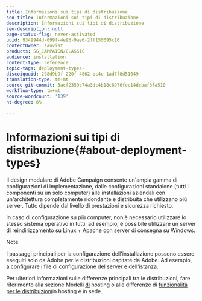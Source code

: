 ```yaml
---
title: Informazioni sui tipi di distribuzione
seo-title: Informazioni sui tipi di distribuzione
description: Informazioni sui tipi di distribuzione
seo-description: null
page-status-flag: never-activated
uuid: 9349944d-099f-4e96-9ae6-2ff150095c10
contentOwner: sauviat
products: SG_CAMPAIGN/CLASSIC
audience: installation
content-type: reference
topic-tags: deployment-types-
discoiquuid: 298d9b9f-220f-4862-bc4c-1ad7f8d51049
translation-type: tm+mt
source-git-commit: 3acf2359c74a3dc4b18c8976fee14dcbaf3fa510
workflow-type: tm+mt
source-wordcount: '139'
ht-degree: 8%

---
```



# Informazioni sui tipi di distribuzione{#about-deployment-types}

Il design modulare di  Adobe Campaign consente un&#39;ampia gamma di configurazioni di implementazione, dalle configurazioni standalone (tutti i componenti su un solo computer) alle installazioni aziendali con un&#39;architettura completamente ridondante e distribuita che utilizzano più server. Tutto dipende dal livello di prestazioni e sicurezza richiesto.

In caso di configurazione su più computer, non è necessario utilizzare lo stesso sistema operativo in tutti: ad esempio, è possibile utilizzare un server di reindirizzamento su Linux + Apache con server di consegna su Windows.

>[!NOTE]
>
>I passaggi principali per la configurazione dell&#39;installazione possono essere eseguiti solo da
> Adobe per le distribuzioni ospitate da  Adobe. Ad esempio, a
>configurare i file di configurazione del server e dell’istanza.
>
>Per ulteriori informazioni sulle differenze principali tra le distribuzioni, fare riferimento alla sezione Modelli [di](../../installation/using/hosting-models.md) hosting o alle differenze di [funzionalità per le distribuzioni](../../installation/using/capability-matrix.md)in hosting e in sede.

